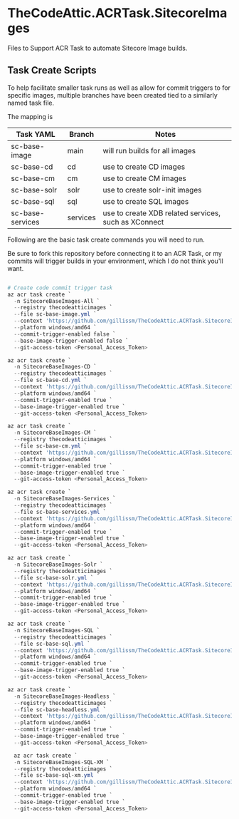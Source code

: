 # TheCodeAttic.ACRTask.SitecoreImages

Files to Support ACR Task to automate Sitecore Image builds.

## Task Create Scripts

To help facilitate smaller task runs as well as allow for commit triggers to for specific images, multiple branches have been created tied to a similarly named task file.

The mapping is

**Task YAML** | **Branch** | **Notes**
--------------|-------------|-----------
sc-base-image | main | will run builds for all images
sc-base-cd | cd | use to create CD images
sc-base-cm | cm | use to create CM images
sc-base-solr | solr | use to create solr-init images
sc-base-sql | sql | use to create SQL images
sc-base-services | services | use to create XDB related services, such as XConnect

Following are the basic task create commands you will need to run.

Be sure to fork this repository before connecting it to an ACR Task, or my commits will trigger builds in your environment, which I do not think you'll want.

```powershell

# Create code commit trigger task
az acr task create `
  -n SitecoreBaseImages-All `
  --registry thecodeatticimages `
  --file sc-base-image.yml `
  --context 'https://github.com/gillissm/TheCodeAttic.ACRTask.SitecoreImages.git#main' `
  --platform windows/amd64 `
  --commit-trigger-enabled false `
  --base-image-trigger-enabled false `
  --git-access-token <Personal_Access_Token>

az acr task create `
  -n SitecoreBaseImages-CD `
  --registry thecodeatticimages `
  --file sc-base-cd.yml `
  --context 'https://github.com/gillissm/TheCodeAttic.ACRTask.SitecoreImages.git#cd' `
  --platform windows/amd64 `
  --commit-trigger-enabled true `
  --base-image-trigger-enabled true `
  --git-access-token <Personal_Access_Token>

az acr task create `
  -n SitecoreBaseImages-CM `
  --registry thecodeatticimages `
  --file sc-base-cm.yml `
  --context 'https://github.com/gillissm/TheCodeAttic.ACRTask.SitecoreImages.git#cm' `
  --platform windows/amd64 `
  --commit-trigger-enabled true `
  --base-image-trigger-enabled true `
  --git-access-token <Personal_Access_Token>

az acr task create `
  -n SitecoreBaseImages-Services `
  --registry thecodeatticimages `
  --file sc-base-services.yml `
  --context 'https://github.com/gillissm/TheCodeAttic.ACRTask.SitecoreImages.git#services' `
  --platform windows/amd64 `
  --commit-trigger-enabled true `
  --base-image-trigger-enabled true `
  --git-access-token <Personal_Access_Token>

az acr task create `
  -n SitecoreBaseImages-Solr `
  --registry thecodeatticimages `
  --file sc-base-solr.yml `
  --context 'https://github.com/gillissm/TheCodeAttic.ACRTask.SitecoreImages.git#solr' `
  --platform windows/amd64 `
  --commit-trigger-enabled true `
  --base-image-trigger-enabled true `
  --git-access-token <Personal_Access_Token>

az acr task create `
  -n SitecoreBaseImages-SQL `
  --registry thecodeatticimages `
  --file sc-base-sql.yml `
  --context 'https://github.com/gillissm/TheCodeAttic.ACRTask.SitecoreImages.git#sql' `
  --platform windows/amd64 `
  --commit-trigger-enabled true `
  --base-image-trigger-enabled true `
  --git-access-token <Personal_Access_Token>

az acr task create `
  -n SitecoreBaseImages-Headless `
  --registry thecodeatticimages `
  --file sc-base-headless.yml `
  --context 'https://github.com/gillissm/TheCodeAttic.ACRTask.SitecoreImages.git#headless' `
  --platform windows/amd64 `
  --commit-trigger-enabled true `
  --base-image-trigger-enabled true `
  --git-access-token <Personal_Access_Token>

  az acr task create `
  -n SitecoreBaseImages-SQL-XM `
  --registry thecodeatticimages `
  --file sc-base-sql-xm.yml `
  --context 'https://github.com/gillissm/TheCodeAttic.ACRTask.SitecoreImages.git#sql-xm' `
  --platform windows/amd64 `
  --commit-trigger-enabled true `
  --base-image-trigger-enabled true `
  --git-access-token <Personal_Access_Token>
```
